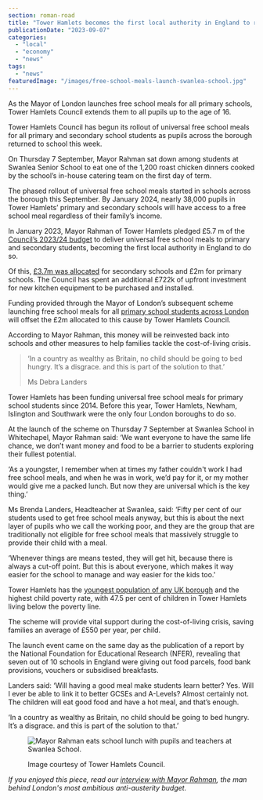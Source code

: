 ```yaml
---
section: roman-road
title: "Tower Hamlets becomes the first local authority in England to roll out universal free school meals to all students"
publicationDate: "2023-09-07"
categories: 
  - "local"
  - "economy"
  - "news"
tags: 
  - "news"
featuredImage: "/images/free-school-meals-launch-swanlea-school.jpg"
---
```


As the Mayor of London launches free school meals for all primary schools, Tower Hamlets Council extends them to all pupils up to the age of 16.

Tower Hamlets Council has begun its rollout of universal free school meals for all primary and secondary school students as pupils across the borough returned to school this week.

On Thursday 7 September, Mayor Rahman sat down among students at Swanlea Senior School to eat one of the 1,200 roast chicken dinners cooked by the school’s in-house catering team on the first day of term. 

The phased rollout of universal free school meals started in schools across the borough this September. By January 2024, nearly 38,000 pupils in Tower Hamlets’ primary and secondary schools will have access to a free school meal regardless of their family’s income.  

In January 2023, Mayor Rahman of Tower Hamlets pledged £5.7 m of the [Council’s 2023/24 budget](https://romanroadlondon.com/mayor-rahman-budget-2023-aspire/) to deliver universal free school meals to primary and secondary students, becoming the first local authority in England to do so.

Of this, [£3.7m was allocated](https://romanroadlondon.com/free-school-meals-secondary-schools-tower-hamlets-first-borough/) for secondary schools and £2m for primary schools. The Council has spent an additional £722k of upfront investment for new kitchen equipment to be purchased and installed.

Funding provided through the Mayor of London’s subsequent scheme launching free school meals for all [primary school students across London](https://www.bbc.co.uk/news/uk-england-london-64677228) will offset the £2m allocated to this cause by Tower Hamlets Council. 

According to Mayor Rahman, this money will be reinvested back into schools and other measures to help families tackle the cost-of-living crisis.

> ‘In a country as wealthy as Britain, no child should be going to bed hungry. It’s a disgrace. and this is part of the solution to that.’
> 
> Ms Debra Landers

Tower Hamlets has been funding universal free school meals for primary school students since 2014. Before this year, Tower Hamlets, Newham, Islington and Southwark were the only four London boroughs to do so. 

At the launch of the scheme on Thursday 7 September at Swanlea School in Whitechapel, Mayor Rahman said: ‘We want everyone to have the same life chance, we don’t want money and food to be a barrier to students exploring their fullest potential. 

‘As a youngster, I remember when at times my father couldn't work I had free school meals, and when he was in work, we’d pay for it, or my mother would give me a packed lunch. But now they are universal which is the key thing.’

Ms Brenda Landers, Headteacher at Swanlea, said: ‘Fifty per cent of our students used to get free school meals anyway, but this is about the next layer of pupils who we call the working poor, and they are the group that are traditionally not eligible for free school meals that massively struggle to provide their child with a meal.

‘Whenever things are means tested, they will get hit, because there is always a cut-off point. But this is about everyone, which makes it way easier for the school to manage and way easier for the kids too.'

Tower Hamlets has the [youngest population of any UK borough](https://romanroadlondon.com/tower-hamlets-youngest-population-uk-borough/) and the highest child poverty rate, with 47.5 per cent of children in Tower Hamlets living below the poverty line. 

The scheme will provide vital support during the cost-of-living crisis, saving families an average of £550 per year, per child. 

The launch event came on the same day as the publication of a report by the National Foundation for Educational Research (NFER), revealing that seven out of 10 schools in England were giving out food parcels, food bank provisions, vouchers or subsidised breakfasts. 

Landers said: ‘Will having a good meal make students learn better? Yes. Will I ever be able to link it to better GCSEs and A-Levels? Almost certainly not. The children will eat good food and have a hot meal, and that’s enough.

‘In a country as wealthy as Britain, no child should be going to bed hungry. It’s a disgrace. and this is part of the solution to that.’

<figure>

![Mayor Rahman eats school lunch with pupils and teachers at Swanlea School.](/images/free-school-meals-launch-mayor-rahman-1024x683.jpg)

<figcaption>

Image courtesy of Tower Hamlets Council.

</figcaption>

</figure>

_If you enjoyed this piece, read our [interview with Mayor Rahman](https://romanroadlondon.com/mayor-lutfur-rahman-tower-hamlets-interview/), the man behind London's most ambitious anti-austerity budget._

